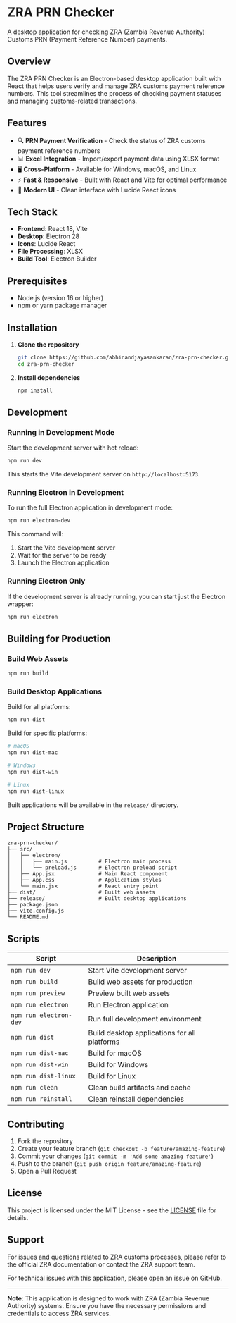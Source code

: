 # ZRA PRN Checker

A desktop application for checking ZRA (Zambia Revenue Authority) Customs PRN (Payment Reference Number) payments.

## Overview

The ZRA PRN Checker is an Electron-based desktop application built with React that helps users verify and manage ZRA customs payment reference numbers. This tool streamlines the process of checking payment statuses and managing customs-related transactions.

## Features

- 🔍 **PRN Payment Verification** - Check the status of ZRA customs payment reference numbers
- 📊 **Excel Integration** - Import/export payment data using XLSX format
- 🖥️ **Cross-Platform** - Available for Windows, macOS, and Linux
- ⚡ **Fast & Responsive** - Built with React and Vite for optimal performance
- 🎨 **Modern UI** - Clean interface with Lucide React icons

## Tech Stack

- **Frontend**: React 18, Vite
- **Desktop**: Electron 28
- **Icons**: Lucide React
- **File Processing**: XLSX
- **Build Tool**: Electron Builder

## Prerequisites

- Node.js (version 16 or higher)
- npm or yarn package manager

## Installation

1. **Clone the repository**
   ```bash
   git clone https://github.com/abhinandjayasankaran/zra-prn-checker.git
   cd zra-prn-checker
   ```

2. **Install dependencies**
   ```bash
   npm install
   ```

## Development

### Running in Development Mode

Start the development server with hot reload:

```bash
npm run dev
```

This starts the Vite development server on `http://localhost:5173`.

### Running Electron in Development

To run the full Electron application in development mode:

```bash
npm run electron-dev
```

This command will:
1. Start the Vite development server
2. Wait for the server to be ready
3. Launch the Electron application

### Running Electron Only

If the development server is already running, you can start just the Electron wrapper:

```bash
npm run electron
```

## Building for Production

### Build Web Assets

```bash
npm run build
```

### Build Desktop Applications

Build for all platforms:
```bash
npm run dist
```

Build for specific platforms:
```bash
# macOS
npm run dist-mac

# Windows
npm run dist-win

# Linux
npm run dist-linux
```

Built applications will be available in the `release/` directory.

## Project Structure

```
zra-prn-checker/
├── src/
│   ├── electron/
│   │   ├── main.js          # Electron main process
│   │   └── preload.js       # Electron preload script
│   ├── App.jsx              # Main React component
│   ├── App.css              # Application styles
│   └── main.jsx             # React entry point
├── dist/                    # Built web assets
├── release/                 # Built desktop applications
├── package.json
├── vite.config.js
└── README.md
```

## Scripts

| Script | Description |
|--------|-------------|
| `npm run dev` | Start Vite development server |
| `npm run build` | Build web assets for production |
| `npm run preview` | Preview built web assets |
| `npm run electron` | Run Electron application |
| `npm run electron-dev` | Run full development environment |
| `npm run dist` | Build desktop applications for all platforms |
| `npm run dist-mac` | Build for macOS |
| `npm run dist-win` | Build for Windows |
| `npm run dist-linux` | Build for Linux |
| `npm run clean` | Clean build artifacts and cache |
| `npm run reinstall` | Clean reinstall dependencies |

## Contributing

1. Fork the repository
2. Create your feature branch (`git checkout -b feature/amazing-feature`)
3. Commit your changes (`git commit -m 'Add some amazing feature'`)
4. Push to the branch (`git push origin feature/amazing-feature`)
5. Open a Pull Request

## License

This project is licensed under the MIT License - see the [LICENSE](LICENSE) file for details.

## Support

For issues and questions related to ZRA customs processes, please refer to the official ZRA documentation or contact the ZRA support team.

For technical issues with this application, please open an issue on GitHub.

---

**Note**: This application is designed to work with ZRA (Zambia Revenue Authority) systems. Ensure you have the necessary permissions and credentials to access ZRA services.
